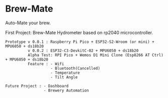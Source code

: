# Brew-Mate
Auto-Mate your brew.

First Project: Brew-Mate Hydrometer based on rp2040 microcontroller. 

    Prototype v 0.0.1 : Raspberry Pi Pico + ESP32-S2-Wroom (or mini) + MPU6050 + ds18b20
              v 0.0.2 : ESP32-C3-DevkitC-02 + MPU6050 + ds18b20 
              Alpha Test: RPI Pico + Wemos D1 Mini Clone (Esp8266 AT Ctrl) + MPU6050 + ds18b20 
              Feature : - Wifi
                        - Bluetooth(Cancelled)
                        - Temperature
                        - Tilt Angle 

    Future Project : - Dashboard
                     - Brewery Automation 
              
